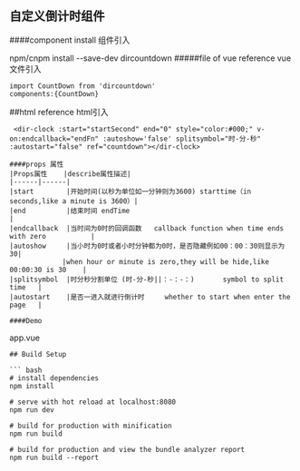 ## 自定义倒计时组件

####component install 组件引入

npm/cnpm install --save-dev dircountdown
#####file of vue reference vue文件引入
```
import CountDown from 'dircountdown'
components:{CountDown}
````
##html reference       html引入
```
 <dir-clock :start="startSecond" end="0" style="color:#000;" v-on:endcallback="endFn" :autoshow='false' splitsymbol="时-分-秒" :autostart="false" ref="countdown"></dir-clock>

####props 属性
|Props属性    |describe属性描述|
|------|------|
|start        |开始时间(以秒为单位如一分钟则为3600) starttime（in seconds,like a minute is 3600）|  
|end          |结束时间 endTime                                                                |   
|endcallback  |当时间为0时的回调函数   callback function when time ends with zero           |       
|autoshow     |当小时为0时或者小时分钟都为0时，是否隐藏例如00：00：30则显示为30|
             |when hour or minute is zero,they will be hide,like 00:00:30 is 30    |             
|splitsymbol  |时分秒分割单位 (时-分-秒||：-：-：)       symbol to split time   |                   
|autostart    |是否一进入就进行倒计时     whether to start when enter the page   |                 

####Demo
```
app.vue
<template>
  <div id="app">
    <count-down :start="startSecond" end="0" style="color:#000;" v-on:endcallback="endFn" :autoshow='false' splitsymbol="时-分-秒" :autostart="false" ref="countdown"></count-down>
    <button @click="startCount">开始计时</button>
  </div>
</template>

<script>
import CountDown from 'dircountdown'
export default {
  name: 'App',
  data(){
    return{
      startSecond: '10',
    }
  },
  methods:{
    endFn(){
      alert("时间到!");
    },
    startCount(){
      this.$refs.countdown.countTime();
    }
  },
  components:{CountDown}
}
</script>

<style>
#app {
  font-family: 'Avenir', Helvetica, Arial, sans-serif;
  -webkit-font-smoothing: antialiased;
  -moz-osx-font-smoothing: grayscale;
  text-align: center;
  color: #2c3e50;
  margin-top: 60px;
}
</style>
```
## Build Setup

``` bash
# install dependencies
npm install

# serve with hot reload at localhost:8080
npm run dev

# build for production with minification
npm run build

# build for production and view the bundle analyzer report
npm run build --report
```



